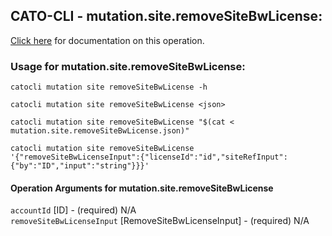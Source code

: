 
## CATO-CLI - mutation.site.removeSiteBwLicense:
[Click here](https://api.catonetworks.com/documentation/#mutation-mutation.site.removeSiteBwLicense) for documentation on this operation.

### Usage for mutation.site.removeSiteBwLicense:

`catocli mutation site removeSiteBwLicense -h`

`catocli mutation site removeSiteBwLicense <json>`

`catocli mutation site removeSiteBwLicense "$(cat < mutation.site.removeSiteBwLicense.json)"`

`catocli mutation site removeSiteBwLicense '{"removeSiteBwLicenseInput":{"licenseId":"id","siteRefInput":{"by":"ID","input":"string"}}}'`


#### Operation Arguments for mutation.site.removeSiteBwLicense ####

`accountId` [ID] - (required) N/A    
`removeSiteBwLicenseInput` [RemoveSiteBwLicenseInput] - (required) N/A    
